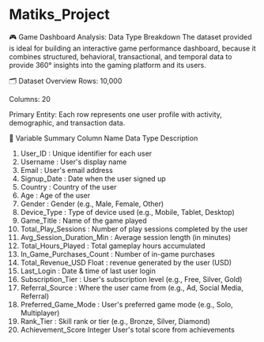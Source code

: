 # Matiks_Project



🎮 Game Dashboard Analysis: Data Type Breakdown
The dataset provided is ideal for building an interactive game performance dashboard, because it combines structured, behavioral, transactional, and temporal data to provide 360° insights into the gaming platform and its users.




🗂️ Dataset Overview
Rows: 10,000

Columns: 20

Primary Entity: Each row represents one user profile with activity, demographic, and transaction data.




🔢 Variable Summary
Column Name	Data Type	Description
  1. User_ID	:	Unique identifier for each user
  2. Username	:	User's display name
  3. Email	:	User's email address
  4. Signup_Date	:	Date when the user signed up
  5. Country	:	Country of the user
  6. Age	:	Age of the user
  7. Gender	:	Gender (e.g., Male, Female, Other)
  8. Device_Type	:	Type of device used (e.g., Mobile, Tablet, Desktop)
  9. Game_Title	:	Name of the game played
  10. Total_Play_Sessions	:	Number of play sessions completed by the user
  11. Avg_Session_Duration_Min	:	Average session length (in minutes)
  12. Total_Hours_Played	:	Total gameplay hours accumulated
  13. In_Game_Purchases_Count	:	Number of in-game purchases
  14. Total_Revenue_USD	Float	:	revenue generated by the user (USD)
  15. Last_Login	:	Date & time of last user login
  16. Subscription_Tier	:	User's subscription level (e.g., Free, Silver, Gold)
  17. Referral_Source	:	Where the user came from (e.g., Ad, Social Media, Referral)
  18. Preferred_Game_Mode	:	User's preferred game mode (e.g., Solo, Multiplayer)
  19. Rank_Tier	:	Skill rank or tier (e.g., Bronze, Silver, Diamond)
  20. Achievement_Score	Integer	User's total score from achievements

